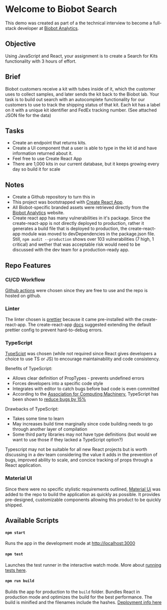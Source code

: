 # Welcome to Biobot Search
This demo was created as part of a the technical interview to become a full-stack developer at [Biobot Analytics](https://biobot.io/).

## Objective
Using JavaScript and React, your assignment is to create a Search for Kits functionality with 3 hours of effort. 

## Brief
Biobot customers receive a kit with tubes inside of it, which the customer uses to collect samples, and later sends the kit back to the Biobot lab. Your task is to build out search with an autocomplete functionality for our customers to use to track the shipping status of that kit. Each kit has a label on it with a unique kit identifier and FedEx tracking number. (See attached JSON file for the data)

## Tasks
- Create an endpoint that returns kits.
- Create a UI component that a user is able to type in the kit id and have information returned about it.
- Feel free to use Create React App
- There are 1,000 kits in our current database, but it keeps growing every day so build it for scale
## Notes
- Create a Github repository to turn this in
- This project was bootstrapped with [Create React App](https://github.com/facebook/create-react-app).
- All Biobot-specific branded assets were retrieved directly from the [Biobot Analytics](https://biobot.io/) website.
- Create react app has many vulnerabilities in it's package. Since the create-react-app is not directly deployed to production, rather it generates a build file that is deployed to production, the create-react-app module was moved to devDependencies in the package.json file. Still, `npm audit --production` shows over 103 vulnerabilities (7 high, 1 critical) and wether that was acceptable risk would need to be discussed with the dev team for a production-ready app. 

## Repo Features
### CI/CD Workflow
[Github actions](https://github.com/features/actions) were chosen since they are free to use and the repo is hosted on github. 

### Linter
The linter chosen is [prettier](https://github.com/prettier/prettier) because it came pre-installed with the create-react-app. The create-react-app [docs](https://create-react-app.dev/docs/setting-up-your-editor/) suggested extending the default prettier config to prevent hard-to-debug errors. 

### TypeScript
[TypeScipt](https://www.typescriptlang.org/) was chosen (while not required since React gives developers a choice to use TS or JS) to encourage maintainability and code consistency. 

Benefits of TypeScript:
 - Allows clear definition of PropTypes - prevents undefined errors
 - Forces developers into a specific code style
 - Integrates with editor to catch bugs before bad code is even committed
 - According to the [Association for Computing Machinery](https://dl.acm.org/), TypeScript has been shown to [reduce bugs by 15%](https://dl.acm.org/doi/abs/10.1145/2676726.2676971)

Drawbacks of TypeScript:
- Takes some time to learn
- May increases build time marginally since code building needs to go through another layer of compilation
- Some third party libraries may not have type definitions (but would we want to use those if they lacked a TypeScript option?) 

Typescript may not be suitable for all new React projects but is worth discussing in a dev team considering the value it adds in the prevention of bugs, improved ability to scale, and concice tracking of props through a React application.
 

### Material UI
Since there were no specific stylistic requirements outlined, [Material Ui](https://mui.com/) was added to the repo to build the application as quickly as possible. It provides pre-designed, customizable components allowing this product to be quickly shipped.  

## Available Scripts
#### `npm start`

Runs the app in the development mode at [http://localhost:3000](http://localhost:3000)

#### `npm test`
Launches the test runner in the interactive watch mode. More about [running tests here](https://facebook.github.io/create-react-app/docs/running-tests).

#### `npm run build`
Builds the app for production to the `build` folder. Bundles React in production mode and optimizes the build for the best performance. The build is minified and the filenames include the hashes. [Deployment info here](https://facebook.github.io/create-react-app/docs/deployment)
